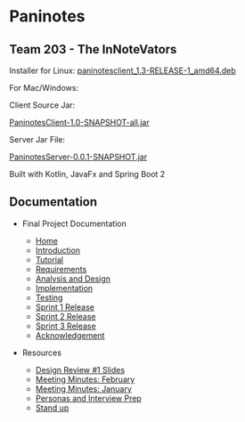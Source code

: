 # Paninotes

## Team 203 - The InNoteVators

Installer for Linux:
[paninotesclient_1.3-RELEASE-1_amd64.deb](https://git.uwaterloo.ca/k348li/398-team-project/-/raw/master/ReleaseJars/paninotesclient_1.3-RELEASE-1_amd64.deb)

For Mac/Windows:

Client Source Jar:

[PaninotesClient-1.0-SNAPSHOT-all.jar](https://git.uwaterloo.ca/k348li/398-team-project/-/raw/master/ReleaseJars/PaninotesClient-1.0-SNAPSHOT-all.jar)

Server Jar File:

[PaninotesServer-0.0.1-SNAPSHOT.jar](https://git.uwaterloo.ca/k348li/398-team-project/-/raw/master/ReleaseJars/PaninotesServer-0.0.1-SNAPSHOT.jar)

Built with Kotlin, JavaFx and Spring Boot 2


## Documentation

- Final Project Documentation
    - [Home](../../wikis/Home)
    - [Introduction](../../wikis/Introduction)
    - [Tutorial](../../wikis/Tutorial)
    - [Requirements](../../wikis/Requirements)
    - [Analysis and Design](../../wikis/Analysis-and-Design)    
    - [Implementation](../../wikis/Implementation)
    - [Testing](../../wikis/Testing)
    - [Sprint 1 Release](../../wikis/Sprint-1-Release)
    - [Sprint 2 Release](../../wikis/Sprint-2-Release)
    - [Sprint 3 Release](../../wikis/Sprint-3-Release)
    - [Acknowledgement](../../wikis/Acknowledgements/Acknowledgements-and-Licenses)

- Resources
    - [Design Review #1 Slides](../../wikis/design-review-1)
    - [Meeting Minutes: February](../../wikis/meeting-minutes-for-february)
    - [Meeting Minutes: January](../../wikis/meeting-minutes-for-january)
    - [Personas and Interview Prep](../../wikis/personas-and-interview-prep)
    - [Stand up](../../wikis/stand-up)
